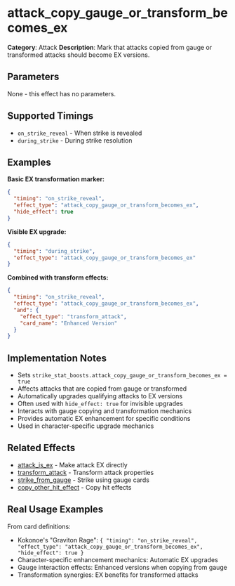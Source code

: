 # attack_copy_gauge_or_transform_becomes_ex

**Category**: Attack
**Description**: Mark that attacks copied from gauge or transformed attacks should become EX versions.

## Parameters

None - this effect has no parameters.

## Supported Timings

- `on_strike_reveal` - When strike is revealed
- `during_strike` - During strike resolution

## Examples

**Basic EX transformation marker:**
```json
{
  "timing": "on_strike_reveal",
  "effect_type": "attack_copy_gauge_or_transform_becomes_ex",
  "hide_effect": true
}
```

**Visible EX upgrade:**
```json
{
  "timing": "during_strike",
  "effect_type": "attack_copy_gauge_or_transform_becomes_ex"
}
```

**Combined with transform effects:**
```json
{
  "timing": "on_strike_reveal",
  "effect_type": "attack_copy_gauge_or_transform_becomes_ex",
  "and": {
    "effect_type": "transform_attack",
    "card_name": "Enhanced Version"
  }
}
```

## Implementation Notes

- Sets `strike_stat_boosts.attack_copy_gauge_or_transform_becomes_ex = true`
- Affects attacks that are copied from gauge or transformed
- Automatically upgrades qualifying attacks to EX versions
- Often used with `hide_effect: true` for invisible upgrades
- Interacts with gauge copying and transformation mechanics
- Provides automatic EX enhancement for specific conditions
- Used in character-specific upgrade mechanics

## Related Effects

- [attack_is_ex](attack_is_ex.md) - Make attack EX directly
- [transform_attack](transform_attack.md) - Transform attack properties
- [strike_from_gauge](../special/strike_from_gauge.md) - Strike using gauge cards
- [copy_other_hit_effect](copy_other_hit_effect.md) - Copy hit effects

## Real Usage Examples

From card definitions:
- Kokonoe's "Graviton Rage": `{ "timing": "on_strike_reveal", "effect_type": "attack_copy_gauge_or_transform_becomes_ex", "hide_effect": true }`
- Character-specific enhancement mechanics: Automatic EX upgrades
- Gauge interaction effects: Enhanced versions when copying from gauge
- Transformation synergies: EX benefits for transformed attacks